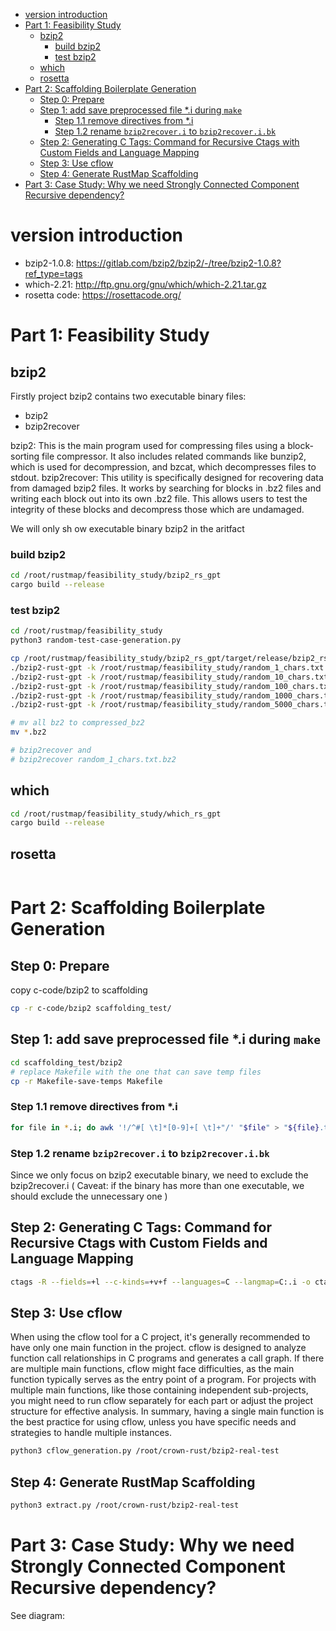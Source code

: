 - [version introduction](#version-introduction)
- [Part 1: Feasibility Study](#part-1-feasibility-study)
  - [bzip2](#bzip2)
    - [build bzip2](#build-bzip2)
    - [test bzip2](#test-bzip2)
  - [which](#which)
  - [rosetta](#rosetta)
- [Part 2: Scaffolding Boilerplate Generation](#part-2-scaffolding-boilerplate-generation)
  - [Step 0: Prepare](#step-0-prepare)
  - [Step 1: add save preprocessed file \*.i during `make`](#step-1-add-save-preprocessed-file-i-during-make)
    - [Step 1.1 remove directives from \*.i](#step-11-remove-directives-from-i)
    - [Step 1.2 rename `bzip2recover.i` to `bzip2recover.i.bk`](#step-12-rename-bzip2recoveri-to-bzip2recoveribk)
  - [Step 2: Generating C Tags: Command for Recursive Ctags with Custom Fields and Language Mapping](#step-2-generating-c-tags-command-for-recursive-ctags-with-custom-fields-and-language-mapping)
  - [Step 3: Use cflow](#step-3-use-cflow)
  - [Step 4: Generate RustMap Scaffolding](#step-4-generate-rustmap-scaffolding)
- [Part 3: Case Study: Why we need Strongly Connected Component Recursive dependency?](#part-3-case-study-why-we-need-strongly-connected-component-recursive-dependency)

# version introduction
- bzip2-1.0.8:  https://gitlab.com/bzip2/bzip2/-/tree/bzip2-1.0.8?ref_type=tags 
- which-2.21: http://ftp.gnu.org/gnu/which/which-2.21.tar.gz
- rosetta code: https://rosettacode.org/


# Part 1: Feasibility Study
## bzip2
Firstly project bzip2 contains two executable binary files:
- bzip2
- bzip2recover

bzip2: This is the main program used for compressing files using a block-sorting file compressor. It also includes related commands like bunzip2, which is used for decompression, and bzcat, which decompresses files to stdout​​​​.
bzip2recover: This utility is specifically designed for recovering data from damaged bzip2 files. It works by searching for blocks in .bz2 files and writing each block out into its own .bz2 file. This allows users to test the integrity of these blocks and decompress those which are undamaged​​.

We will only sh
ow executable binary bzip2 in the aritfact

### build bzip2  
```bash
cd /root/rustmap/feasibility_study/bzip2_rs_gpt
cargo build --release

```
### test bzip2  
```bash
cd /root/rustmap/feasibility_study
python3 random-test-case-generation.py

cp /root/rustmap/feasibility_study/bzip2_rs_gpt/target/release/bzip2_rs_gpt .
./bzip2-rust-gpt -k /root/rustmap/feasibility_study/random_1_chars.txt
./bzip2-rust-gpt -k /root/rustmap/feasibility_study/random_10_chars.txt
./bzip2-rust-gpt -k /root/rustmap/feasibility_study/random_100_chars.txt
./bzip2-rust-gpt -k /root/rustmap/feasibility_study/random_1000_chars.txt
./bzip2-rust-gpt -k /root/rustmap/feasibility_study/random_5000_chars.txt

# mv all bz2 to compressed_bz2
mv *.bz2 

# bzip2recover and 
# bzip2recover random_1_chars.txt.bz2
```



## which  
```bash
cd /root/rustmap/feasibility_study/which_rs_gpt
cargo build --release

```

## rosetta   
```bash

```



# Part 2: Scaffolding Boilerplate Generation 

## Step 0: Prepare
copy c-code/bzip2 to scaffolding
```bash
cp -r c-code/bzip2 scaffolding_test/
```

## Step 1: add save preprocessed file *.i during `make`   


```bash
cd scaffolding_test/bzip2
# replace Makefile with the one that can save temp files
cp -r Makefile-save-temps Makefile
```

### Step 1.1 remove directives from *.i
 
```bash
for file in *.i; do awk '!/^#[ \t]*[0-9]+[ \t]+"/' "$file" > "${file}.tmp" && mv "${file}.tmp" "$file"; done

```

### Step 1.2 rename `bzip2recover.i` to `bzip2recover.i.bk`

Since we only focus on bzip2 executable binary, we need to exclude the bzip2recover.i
( Caveat: if the binary has more than one executable, we should exclude the unnecessary one )

## Step 2: Generating C Tags: Command for Recursive Ctags with Custom Fields and Language Mapping
   
```bash
ctags -R --fields=+l --c-kinds=+v+f --languages=C --langmap=C:.i -o ctagop.txt 
```

   
## Step 3: Use cflow

When using the cflow tool for a C project, it's generally recommended to have only one main function in the project. cflow is designed to analyze function call relationships in C programs and generates a call graph. If there are multiple main functions, cflow might face difficulties, as the main function typically serves as the entry point of a program. For projects with multiple main functions, like those containing independent sub-projects, you might need to run cflow separately for each part or adjust the project structure for effective analysis. In summary, having a single main function is the best practice for using cflow, unless you have specific needs and strategies to handle multiple instances.  


```bash
python3 cflow_generation.py /root/crown-rust/bzip2-real-test
```



## Step 4: Generate RustMap Scaffolding
```bash
python3 extract.py /root/crown-rust/bzip2-real-test
```

# Part 3: Case Study: Why we need Strongly Connected Component Recursive dependency?
See diagram:


